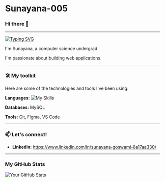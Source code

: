 ﻿# Sunayana-005
 ### Hi there 👋
 ----
 [![Typing SVG](https://readme-typing-svg.demolab.com?font=Fira+Code&pause=1000&width=435&lines=A+little+about+me+-)](https://git.io/typing-svg)

I'm Sunayana, a computer science undergrad

I'm passionate about building web applications.

---

### 🛠️ My toolkit

Here are some of the technologies and tools I've been using:

**Languages:** ![My Skills](https://skillicons.dev/icons?i=python,java,c,js,css,html)

**Databases:** MySQL

**Tools:** Git, Figma, VS Code

---

### 📫 Let's connect!
* **LinkedIn:** https://www.linkedin.com/in/sunayana-goswami-8a17aa330/

---
### My GitHub Stats

![Your GitHub Stats](https://github-readme-stats.vercel.app/api?username=Sunayana-005&show_icons=true&theme=default)






